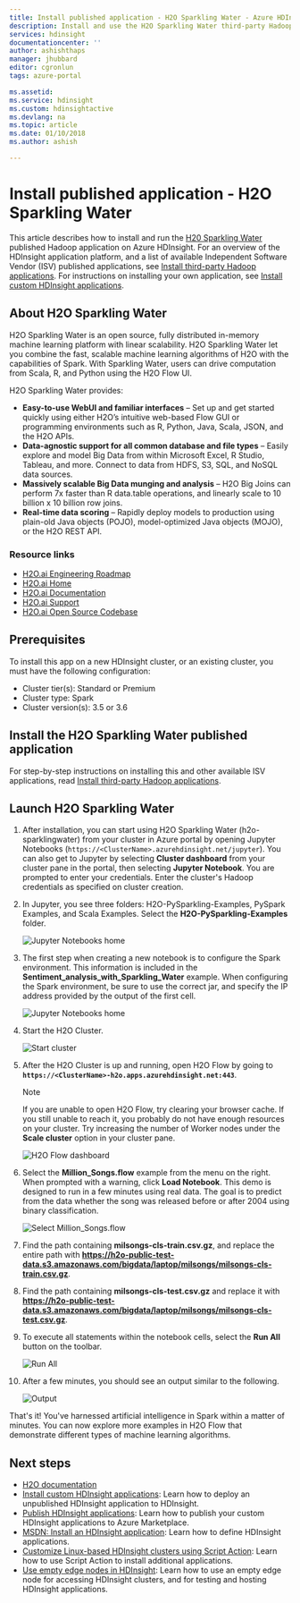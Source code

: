 ```yaml
---
title: Install published application - H2O Sparkling Water - Azure HDInsight | Microsoft Docs
description: Install and use the H2O Sparkling Water third-party Hadoop application.
services: hdinsight
documentationcenter: ''
author: ashishthaps
manager: jhubbard
editor: cgronlun
tags: azure-portal

ms.assetid: 
ms.service: hdinsight
ms.custom: hdinsightactive
ms.devlang: na
ms.topic: article
ms.date: 01/10/2018
ms.author: ashish

---
```

# Install published application - H2O Sparkling Water

This article describes how to install and run the [H20 Sparkling Water](http://www.h2o.ai/) published Hadoop application on Azure HDInsight. For an overview of the HDInsight application platform, and a list of available Independent Software Vendor (ISV) published applications, see [Install third-party Hadoop applications](hdinsight-apps-install-applications.md). For instructions on installing your own application, see [Install custom HDInsight applications](hdinsight-apps-install-custom-applications.md).

## About H2O Sparkling Water

H2O Sparkling Water is an open source, fully distributed in-memory machine learning platform with linear scalability. H2O Sparkling Water let you combine the fast, scalable machine learning algorithms of H2O with the capabilities of Spark. With Sparkling Water, users can drive computation from Scala, R, and Python using the H2O Flow UI.

H2O Sparkling Water provides:

* **Easy-to-use WebUI and familiar interfaces** – Set up and get started quickly using either H2O’s intuitive web-based Flow GUI or programming environments such as R, Python, Java, Scala, JSON, and the H2O APIs.
* **Data-agnostic support for all common database and file types** – Easily explore and model Big Data from within Microsoft Excel, R Studio, Tableau, and more. Connect to data from HDFS, S3, SQL, and NoSQL data sources.
* **Massively scalable Big Data munging and analysis** – H2O Big Joins can perform 7x faster than R data.table operations, and linearly scale to 10 billion x 10 billion row joins.
* **Real-time data scoring** – Rapidly deploy models to production using plain-old Java objects (POJO), model-optimized Java objects (MOJO), or the H2O REST API.

### Resource links

* [H2O.ai Engineering Roadmap](http://jira.h2o.ai/)
* [H2O.ai Home](http://www.h2o.ai/)
* [H2O.ai Documentation](http://docs.h2o.ai/)
* [H2O.ai Support](https://support.h2o.ai/)
* [H2O.ai Open Source Codebase](https://github.com/h2oai/)

## Prerequisites

To install this app on a new HDInsight cluster, or an existing cluster, you must have the following configuration:

* Cluster tier(s): Standard or Premium
* Cluster type: Spark
* Cluster version(s): 3.5 or 3.6

## Install the H2O Sparkling Water published application

For step-by-step instructions on installing this and other available ISV applications, read [Install third-party Hadoop applications](hdinsight-apps-install-applications.md).

## Launch H2O Sparkling Water

1. After installation, you can start using H2O Sparkling Water (h2o-sparklingwater) from your cluster in Azure portal by opening Jupyter Notebooks (`https://<ClusterName>.azurehdinsight.net/jupyter`). You can also get to Jupyter by selecting **Cluster dashboard** from your cluster pane in the portal, then selecting **Jupyter Notebook**. You are prompted to enter your credentials. Enter the cluster's Hadoop credentials as specified on cluster creation.

2. In Jupyter, you see three folders: H2O-PySparkling-Examples, PySpark Examples, and Scala Examples. Select the **H2O-PySparkling-Examples** folder.

    ![Jupyter Notebooks home](./media/hdinsight-apps-install-h2o/jupyter-home.png)

3. The first step when creating a new notebook is to configure the Spark environment. This information is included in the **Sentiment_analysis_with_Sparkling_Water** example. When configuring the Spark environment, be sure to use the correct jar, and specify the IP address provided by the output of the first cell.

    ![Jupyter Notebooks home](./media/hdinsight-apps-install-h2o/spark-config.png)

4. Start the H2O Cluster.

    ![Start cluster](./media/hdinsight-apps-install-h2o/start-cluster.png)

5. After the H2O Cluster is up and running, open H2O Flow by going to **`https://<ClusterName>-h2o.apps.azurehdinsight.net:443`**.

    > [!NOTE]
    > If you are unable to open H2O Flow, try clearing your browser cache. If you still unable to reach it, you probably do not have enough resources on your cluster. Try increasing the number of Worker nodes under the **Scale cluster** option in your cluster pane.

    ![H2O Flow dashboard](./media/hdinsight-apps-install-h2o/h2o-flow.png)

6. Select the **Million_Songs.flow** example from the menu on the right. When prompted with a warning, click **Load Notebook**. This demo is designed to run in a few minutes using real data. The goal is to predict from the data whether the song was released before or after 2004 using binary classification.

    ![Select Million_Songs.flow](./media/hdinsight-apps-install-h2o/million-songs.png)

7. Find the path containing **milsongs-cls-train.csv.gz**, and replace the entire path with **https://h2o-public-test-data.s3.amazonaws.com/bigdata/laptop/milsongs/milsongs-cls-train.csv.gz**.

8. Find the path containing **milsongs-cls-test.csv.gz** and replace it with **https://h2o-public-test-data.s3.amazonaws.com/bigdata/laptop/milsongs/milsongs-cls-test.csv.gz**.

9. To execute all statements within the notebook cells, select the **Run All** button on the toolbar.

    ![Run All](./media/hdinsight-apps-install-h2o/run-all.png)

10. After a few minutes, you should see an output similar to the following.

    ![Output](./media/hdinsight-apps-install-h2o/output.png)

That's it! You've harnessed artificial intelligence in Spark within a matter of minutes. You can now explore more examples in H2O Flow that demonstrate different types of machine learning algorithms.

## Next steps

* [H2O documentation](http://docs.h2o.ai/h2o/latest-stable/h2o-docs/index.html)
* [Install custom HDInsight applications](hdinsight-apps-install-custom-applications.md): Learn how to deploy an unpublished HDInsight application to HDInsight.
* [Publish HDInsight applications](hdinsight-apps-publish-applications.md): Learn how to publish your custom HDInsight applications to Azure Marketplace.
* [MSDN: Install an HDInsight application](https://msdn.microsoft.com/library/mt706515.aspx): Learn how to define HDInsight applications.
* [Customize Linux-based HDInsight clusters using Script Action](hdinsight-hadoop-customize-cluster-linux.md): Learn how to use Script Action to install additional applications.
* [Use empty edge nodes in HDInsight](hdinsight-apps-use-edge-node.md): Learn how to use an empty edge node for accessing HDInsight clusters, and for testing and hosting HDInsight applications.
